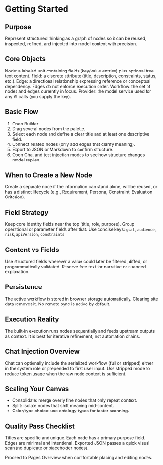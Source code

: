 # Getting Started

## Purpose
Represent structured thinking as a graph of nodes so it can be reused, inspected, refined, and injected into model context with precision.

## Core Objects
Node: a labeled unit containing fields (key/value entries) plus optional free text content.
Field: a discrete attribute (title, description, constraints, status, etc.).
Edge: a directional relationship expressing reference or conceptual dependency. Edges do not enforce execution order.
Workflow: the set of nodes and edges currently in focus.
Provider: the model service used for any AI calls (you supply the key).

## Basic Flow
1. Open Builder.
2. Drag several nodes from the palette.
3. Select each node and define a clear title and at least one descriptive field.
4. Connect related nodes (only add edges that clarify meaning).
5. Export to JSON or Markdown to confirm structure.
6. Open Chat and test injection modes to see how structure changes model replies.

## When to Create a New Node
Create a separate node if the information can stand alone, will be reused, or has a distinct lifecycle (e.g., Requirement, Persona, Constraint, Evaluation Criterion).

## Field Strategy
Keep core identity fields near the top (title, role, purpose). Group operational or parameter fields after that. Use concise keys: `goal`, `audience`, `risk`, `apiVersion`, `constraints`.

## Content vs Fields
Use structured fields wherever a value could later be filtered, diffed, or programmatically validated. Reserve free text for narrative or nuanced explanation.

## Persistence
The active workflow is stored in browser storage automatically. Clearing site data removes it. No remote sync is active by default.

## Execution Reality
The built‑in execution runs nodes sequentially and feeds upstream outputs as context. It is best for iterative refinement, not automation chains.

## Chat Injection Overview
Chat can optionally include the serialized workflow (full or stripped) either in the system role or prepended to first user input. Use stripped mode to reduce token usage when the raw node content is sufficient.

## Scaling Your Canvas
* Consolidate: merge overly fine nodes that only repeat context.
* Split: isolate nodes that shift meaning mid‑content.
* Color/type choice: use ontology types for faster scanning.

## Quality Pass Checklist
Titles are specific and unique.
Each node has a primary purpose field.
Edges are minimal and intentional.
Exported JSON passes a quick visual scan (no duplicate or placeholder nodes).

Proceed to Pages Overview when comfortable placing and editing nodes.


